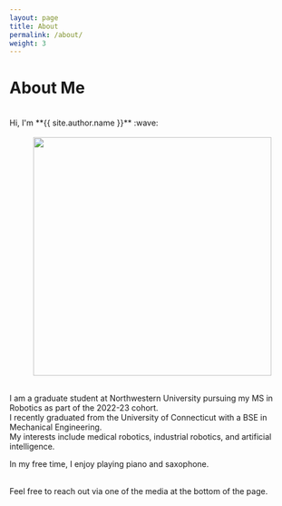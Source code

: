 ```yaml
---
layout: page
title: About
permalink: /about/
weight: 3
---
```


# **About Me**

<br>
Hi, I'm **{{ site.author.name }}** :wave:
<br>

<br>
<center><img src="{{ site.url }}{{ site.baseurl }}/assets/profile.jpg" width=420/></center>
<br>

I am a graduate student at Northwestern University pursuing my MS in Robotics as part of the 2022-23 cohort.  
I recently graduated from the University of Connecticut with a BSE in Mechanical Engineering.  
My interests include medical robotics, industrial robotics, and artificial intelligence.  

In my free time, I enjoy playing piano and saxophone.

<br>
Feel free to reach out via one of the media at the bottom of the page.

<!-- <div class="row">
{% include about/skills.html title="Programming Skills" source=site.data.programming-skills %}
{% include about/skills.html title="Other Skills" source=site.data.other-skills %}
</div>

<div class="row">
{% include about/timeline.html %}
</div> -->